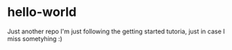 # hello-world
Just another repo
I'm just following the getting started tutoria, just in case I miss sometyhing :)
